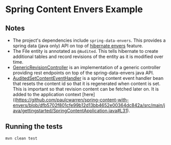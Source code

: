 # Spring Content Envers Example

## Notes
- The project's dependencies include `spring-data-envers`.  This provides a spring data (java only) API on top of [hibernate envers](https://hibernate.org/orm/envers/) feature.
- The File entity is annotated as `@Audited`.  This tells hibernate to create additional tables and record revisions of the entity 
as it is modified over time.
- [GenericRevisionController](https://github.com/paulcwarren/spring-content-with-envers/blob/dfb5702f801cfe99b12d13bb4652e00364dc842a/src/main/java/gettingstarted/GenericRevisionsController.java) is 
an implementation of a generic controller providing rest endpoints on top of the spring-data-envers java API.
- [AuditedSetContentEventHandler](https://github.com/paulcwarren/spring-content-with-envers/blob/dfb5702f801cfe99b12d13bb4652e00364dc842a/src/main/java/gettingstarted/AuditedSetContentEventHandler.java) is 
a spring content event handler bean that resets the content id so that it is regenerated when content is set.  This is important so that 
revision content can be fetched later on.   It is added to the application context [here]((https://github.com/paulcwarren/spring-content-with-envers/blob/dfb5702f801cfe99b12d13bb4652e00364dc842a/src/main/java/gettingstarted/SpringContentApplication.java#L31).

## Running the tests

`mvn clean test`


